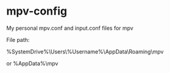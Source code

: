 # mpv-config
My personal mpv.conf and input.conf files for mpv

 
File path:

%SystemDrive%\\Users\\%Username%\\AppData\\Roaming\\mpv

or %AppData%\\mpv
